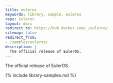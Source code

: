 ```yaml
---
title: euleros
keywords: library, sample, euleros
repo: euleros
layout: docs
redirect_to: https://hub.docker.com/_/euleros/
sitemap: false
redirect_from:
- /samples/euleros/
description: |
  The official release of EulerOS.
---
```


The official release of EulerOS.


{% include library-samples.md %}
